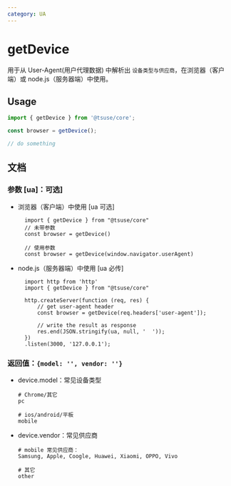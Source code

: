 ```yaml
---
category: UA
---
```


# getDevice

用于从 User-Agent(用户代理数据) 中解析出 `设备类型与供应商`，在浏览器（客户端）或 node.js（服务器端）中使用。

## Usage

```ts
import { getDevice } from '@tsuse/core';

const browser = getDevice();

// do something
```

## 文档

### 参数 [ua]：可选]

- 浏览器（客户端）中使用 [ua 可选]

  ```
    import { getDevice } from "@tsuse/core"
    // 未带参数
    const browser = getDevice()

    // 使用参数
    const browser = getDevice(window.navigator.userAgent)
  ```

- node.js（服务器端）中使用 [ua 必传]

  ```
    import http from 'http'
    import { getDevice } from "@tsuse/core"

    http.createServer(function (req, res) {
        // get user-agent header
        const browser = getDevice(req.headers['user-agent']);

        // write the result as response
        res.end(JSON.stringify(ua, null, '  '));
    })
    .listen(3000, '127.0.0.1');
  ```

### 返回值：`{model: '', vendor: ''}`

- device.model：常见设备类型

  ```
  # Chrome/其它
  pc

  # ios/android/平板
  mobile
  ```

- device.vendor：常见供应商

  ```
  # mobile 常见供应商：
  Samsung, Apple, Coogle, Huawei, Xiaomi, OPPO, Vivo

  # 其它
  other
  ```
